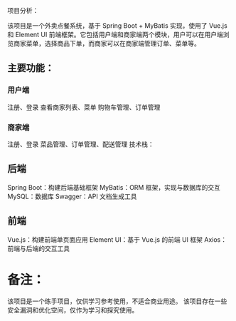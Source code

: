 项目分析：

该项目是一个外卖点餐系统，基于 Spring Boot + MyBatis 实现，使用了 Vue.js 和 Element UI 前端框架。它包括用户端和商家端两个模块，用户可以在用户端浏览商家菜单，选择商品下单，而商家可以在商家端管理订单、菜单等。


## 主要功能：
### 用户端
注册、登录
查看商家列表、菜单
购物车管理、订单管理
### 商家端
注册、登录
菜品管理、订单管理、配送管理
技术栈：

## 后端
Spring Boot：构建后端基础框架
MyBatis：ORM 框架，实现与数据库的交互
MySQL：数据库
Swagger：API 文档生成工具

## 前端
Vue.js：构建前端单页面应用
Element UI：基于 Vue.js 的前端 UI 框架
Axios：前端与后端的交互工具


# 备注：
该项目是一个练手项目，仅供学习参考使用，不适合商业用途。
该项目存在一些安全漏洞和优化空间，仅作为学习和探究使用。

